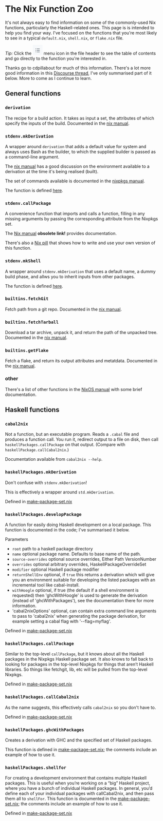 # The Nix Function Zoo

It's not always easy to find information on some of the commonly-used Nix functions,
particularly the Haskell-related ones.
This page is is intended to help you find your way.
I've focused on the functions that you're most likely to see in a typical `default.nix`, `shell.nix`, or `flake.nix` file.

*Tip:* Click the ![](menu-icon.png "menu icon")
menu icon in the file header to see the table of contents and go directly to the function you're interested in.

Thanks go to cdpillabout for much of this information.
There's a lot more good information in this [Discourse thread](https://discourse.nixos.org/t/why-are-these-derivations-so-different/18257/3),
I've only summarised part of it below.
More to come as I continue to learn.

## General functions

### `derivation`

The recipe for a build action.
It takes as input a set, the attributes of which specify the inputs of the build.
Documented in the [nix manual](https://nixos.org/manual/nix/stable/expressions/derivations.html).

### `stdenv.mkDerivation`

A wrapper around `derivation` that adds a default value for system
and always uses Bash as the builder, to which the supplied builder
is passed as a command-line argument.

The [nix manual](https://nixos.org/manual/nix/stable/expressions/derivations.html)
has a good discussion on the environment available to a derivation
at the time it's being realised (built).

The set of commands available is documented in the [nixpkgs manual](https://nixos.org/manual/nixpkgs/stable/#sec-tools-of-stdenv).

The function is defined [here](https://github.com/NixOS/nixpkgs/blob/nixos-unstable/pkgs/stdenv/generic/make-derivation.nix).

### `stdenv.callPackage`

A convenience function that imports and calls a function, filling in any
missing arguments by passing the corresponding attribute from the Nixpkgs set.

The [Nix manual](https://nixos.org/manual/nix/stable/expressions/arguments-variables.html?highlight=callPackage#arguments-and-variables)
**obsolete link!**
provides documentation.

There's also a [Nix pill](https://nixos.org/guides/nix-pills/callpackage-design-pattern.html)
that shows how to write and use your own version of this function.

### `stdenv.mkShell`

A wrapper around `stdenv.mkDerivation` that uses a default name, a dummy build phase, and allws you to inherit inputs from other packages.

The function is defined [here](https://github.com/NixOS/nixpkgs/blob/master/pkgs/build-support/mkshell/default.nix).

### `builtins.fetchGit`

Fetch path from a git repo.
Documented in the [nix manual](https://nixos.org/manual/nix/stable/language/builtins.html#builtins-fetchGit).

### `builtins.fetchTarball`

Download a tar archive, unpack it, and return the path of the unpacked tree.
Documented in the [nix manual](https://nixos.org/manual/nix/stable/language/builtins.html#builtins-fetchTarball).

### `builtins.getFlake`

Fetch a flake, and return its output attributes and metatdata.
Documented in the [nix manual](https://nixos.org/manual/nix/stable/language/builtins.html#builtins-getFlake).

### other

There's a list of other functions in the [NixOS manual](https://nixos.org/manual/nixpkgs/stable/#chap-functions)
with some brief documentation.

## Haskell functions

### `cabal2nix`

Not a function, but an executable program.
Reads a `.cabal` file and produces a function call.
You run it, redirect output to a file on disk, then call `haskellPackages.callPackage` on that output.
(Compare with `haskellPackage.callCabal2nix`.)

Documentation available from `cabal2nix --help`.

### `haskellPackages.mkDerivation`

Don't confuse with `stdenv.mkDerivation`!

This is effectively a wrapper around `std.mkDerivation`.

Defined in [make-package-set.nix](https://github.com/NixOS/nixpkgs/blob/master/pkgs/development/haskell-modules/make-package-set.nix)

### `haskellPackages.developPackage`

A function for easily doing Haskell development on a local package.
This function is documented in the code; I've summarised it below.

Parameters
- `root` path to a haskell package directory
- `name` optional package name. Defaults to base name of the path.
- `source-overrides` optional source overrides, Either Path VersionNumber
- `overrides` optional arbitrary overrides, HaskellPackageOverrideSet
- `modifier` optional Haskell package modifier
- `returnShellEnv` optional, if `true` this returns a derivation which will give you
  an environment suitable for developing the listed packages with an
  incremental tool like cabal-install.
- `withHoogle` optional, if true (the default if a shell environment is requested)
  then 'ghcWithHoogle' is used to generate the derivation (instead of
  'ghcWithPackages'), see the documentation there for more information.
- 'cabal2nixOptions' optional, can contain extra command line arguments to pass to
  'cabal2nix' when generating the package derivation, for example setting
  a cabal flag with '--flag=myflag'.

Defined in [make-package-set.nix](https://github.com/NixOS/nixpkgs/blob/master/pkgs/development/haskell-modules/make-package-set.nix)

### `haskellPackages.callPackage`

Similar to the top-level `callPackage`, but it knows about all the Haskell packages in the Nixpkgs Haskell package set.
It also knows to fall back to looking for packages in the top-level Nixpkgs for things that aren’t Haskell libraries.
So things like fetchgit, lib, etc will be pulled from the top-level Nixpkgs.

Defined in [make-package-set.nix](https://github.com/NixOS/nixpkgs/blob/master/pkgs/development/haskell-modules/make-package-set.nix)

### `haskellPackages.callCabal2nix`

As the name suggests, this effectively calls `cabal2nix` so you don't have to.

Defined in [make-package-set.nix](https://github.com/NixOS/nixpkgs/blob/master/pkgs/development/haskell-modules/make-package-set.nix)

### `haskellPackages.ghcWithPackages`

Creates a derivation with GHC and the specified set of Haskell packages.

This function is defined in [make-package-set.nix](https://github.com/NixOS/nixpkgs/blob/master/pkgs/development/haskell-modules/make-package-set.nix);
the comments include an example of how to use it.

### `haskellPackages.shellfor`

For creating a development environment that contains multiple Haskell packages.
This is useful when you’re working on a “big” Haskell project, where you have a bunch of individual Haskell packages.
In general, you’d define each of your individual packages with callCabal2nix, and then pass them all to `shellFor`.
This function is documented in the [make-package-set.nix](https://github.com/NixOS/nixpkgs/blob/master/pkgs/development/haskell-modules/make-package-set.nix);
the comments include an example of how to use it.

Defined in [make-package-set.nix](https://github.com/NixOS/nixpkgs/blob/master/pkgs/development/haskell-modules/make-package-set.nix)
